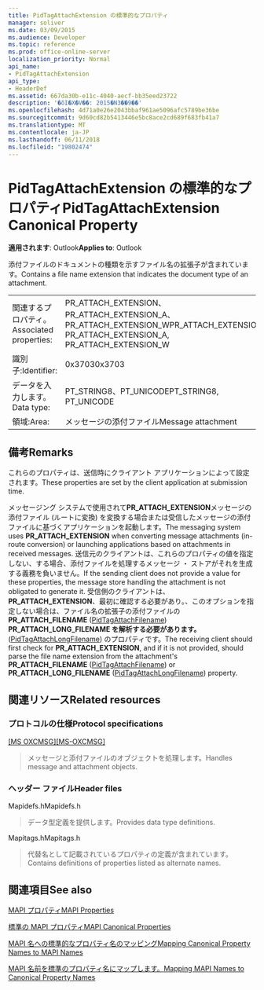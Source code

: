 ```yaml
---
title: PidTagAttachExtension の標準的なプロパティ
manager: soliver
ms.date: 03/09/2015
ms.audience: Developer
ms.topic: reference
ms.prod: office-online-server
localization_priority: Normal
api_name:
- PidTagAttachExtension
api_type:
- HeaderDef
ms.assetid: 667da30b-e11c-4040-aecf-bb35eed23722
description: '�ŏI�X�V��: 2015�N3��9��'
ms.openlocfilehash: 4d71a0e26e2043bbaf961ae5096afc5789be36be
ms.sourcegitcommit: 9d60cd82b5413446e5bc8ace2cd689f683fb41a7
ms.translationtype: MT
ms.contentlocale: ja-JP
ms.lasthandoff: 06/11/2018
ms.locfileid: "19802474"
---
```

# <a name="pidtagattachextension-canonical-property"></a><span data-ttu-id="4da13-103">PidTagAttachExtension の標準的なプロパティ</span><span class="sxs-lookup"><span data-stu-id="4da13-103">PidTagAttachExtension Canonical Property</span></span>

  
  
<span data-ttu-id="4da13-104">**適用されます**: Outlook</span><span class="sxs-lookup"><span data-stu-id="4da13-104">**Applies to**: Outlook</span></span> 
  
<span data-ttu-id="4da13-105">添付ファイルのドキュメントの種類を示すファイル名の拡張子が含まれています。</span><span class="sxs-lookup"><span data-stu-id="4da13-105">Contains a file name extension that indicates the document type of an attachment.</span></span> 
  
|||
|:-----|:-----|
|<span data-ttu-id="4da13-106">関連するプロパティ。</span><span class="sxs-lookup"><span data-stu-id="4da13-106">Associated properties:</span></span>  <br/> |<span data-ttu-id="4da13-107">PR_ATTACH_EXTENSION、PR_ATTACH_EXTENSION_A、PR_ATTACH_EXTENSION_W</span><span class="sxs-lookup"><span data-stu-id="4da13-107">PR_ATTACH_EXTENSION, PR_ATTACH_EXTENSION_A, PR_ATTACH_EXTENSION_W</span></span>  <br/> |
|<span data-ttu-id="4da13-108">識別子:</span><span class="sxs-lookup"><span data-stu-id="4da13-108">Identifier:</span></span>  <br/> |<span data-ttu-id="4da13-109">0x3703</span><span class="sxs-lookup"><span data-stu-id="4da13-109">0x3703</span></span>  <br/> |
|<span data-ttu-id="4da13-110">データを入力します。</span><span class="sxs-lookup"><span data-stu-id="4da13-110">Data type:</span></span>  <br/> |<span data-ttu-id="4da13-111">PT_STRING8、PT_UNICODE</span><span class="sxs-lookup"><span data-stu-id="4da13-111">PT_STRING8, PT_UNICODE</span></span>  <br/> |
|<span data-ttu-id="4da13-112">領域:</span><span class="sxs-lookup"><span data-stu-id="4da13-112">Area:</span></span>  <br/> |<span data-ttu-id="4da13-113">メッセージの添付ファイル</span><span class="sxs-lookup"><span data-stu-id="4da13-113">Message attachment</span></span>  <br/> |
   
## <a name="remarks"></a><span data-ttu-id="4da13-114">備考</span><span class="sxs-lookup"><span data-stu-id="4da13-114">Remarks</span></span>

<span data-ttu-id="4da13-115">これらのプロパティは、送信時にクライアント アプリケーションによって設定されます。</span><span class="sxs-lookup"><span data-stu-id="4da13-115">These properties are set by the client application at submission time.</span></span> 
  
<span data-ttu-id="4da13-116">メッセージング システムで使用されて**PR_ATTACH_EXTENSION**メッセージの添付ファイル (ルートに変換) を変換する場合または受信したメッセージの添付ファイルに基づくアプリケーションを起動します。</span><span class="sxs-lookup"><span data-stu-id="4da13-116">The messaging system uses **PR_ATTACH_EXTENSION** when converting message attachments (in-route conversion) or launching applications based on attachments in received messages.</span></span> <span data-ttu-id="4da13-117">送信元のクライアントは、これらのプロパティの値を指定しない、する場合、添付ファイルを処理するメッセージ ・ ストアがそれを生成する義務を負いません。</span><span class="sxs-lookup"><span data-stu-id="4da13-117">If the sending client does not provide a value for these properties, the message store handling the attachment is not obligated to generate it.</span></span> <span data-ttu-id="4da13-118">受信側のクライアントは、 **PR_ATTACH_EXTENSION**、最初に確認する必要があり。、このオプションを指定しない場合は、ファイル名の拡張子の添付ファイルの**PR_ATTACH_FILENAME** ([PidTagAttachFilename](pidtagattachfilename-canonical-property.md)) **PR_ATTACH_LONG_FILENAME を解析する必要があります。**([PidTagAttachLongFilename](pidtagattachlongfilename-canonical-property.md)) のプロパティです。</span><span class="sxs-lookup"><span data-stu-id="4da13-118">The receiving client should first check for **PR_ATTACH_EXTENSION**, and if it is not provided, should parse the file name extension from the attachment's **PR_ATTACH_FILENAME** ([PidTagAttachFilename](pidtagattachfilename-canonical-property.md)) or **PR_ATTACH_LONG_FILENAME** ([PidTagAttachLongFilename](pidtagattachlongfilename-canonical-property.md)) property.</span></span> 
  
## <a name="related-resources"></a><span data-ttu-id="4da13-119">関連リソース</span><span class="sxs-lookup"><span data-stu-id="4da13-119">Related resources</span></span>

### <a name="protocol-specifications"></a><span data-ttu-id="4da13-120">プロトコルの仕様</span><span class="sxs-lookup"><span data-stu-id="4da13-120">Protocol specifications</span></span>

<span data-ttu-id="4da13-121">[[MS OXCMSG]](http://msdn.microsoft.com/library/7fd7ec40-deec-4c06-9493-1bc06b349682%28Office.15%29.aspx)</span><span class="sxs-lookup"><span data-stu-id="4da13-121">[[MS-OXCMSG]](http://msdn.microsoft.com/library/7fd7ec40-deec-4c06-9493-1bc06b349682%28Office.15%29.aspx)</span></span>
  
> <span data-ttu-id="4da13-122">メッセージと添付ファイルのオブジェクトを処理します。</span><span class="sxs-lookup"><span data-stu-id="4da13-122">Handles message and attachment objects.</span></span>
    
### <a name="header-files"></a><span data-ttu-id="4da13-123">ヘッダー ファイル</span><span class="sxs-lookup"><span data-stu-id="4da13-123">Header files</span></span>

<span data-ttu-id="4da13-124">Mapidefs.h</span><span class="sxs-lookup"><span data-stu-id="4da13-124">Mapidefs.h</span></span>
  
> <span data-ttu-id="4da13-125">データ型定義を提供します。</span><span class="sxs-lookup"><span data-stu-id="4da13-125">Provides data type definitions.</span></span>
    
<span data-ttu-id="4da13-126">Mapitags.h</span><span class="sxs-lookup"><span data-stu-id="4da13-126">Mapitags.h</span></span>
  
> <span data-ttu-id="4da13-127">代替名として記載されているプロパティの定義が含まれています。</span><span class="sxs-lookup"><span data-stu-id="4da13-127">Contains definitions of properties listed as alternate names.</span></span>
    
## <a name="see-also"></a><span data-ttu-id="4da13-128">関連項目</span><span class="sxs-lookup"><span data-stu-id="4da13-128">See also</span></span>



[<span data-ttu-id="4da13-129">MAPI プロパティ</span><span class="sxs-lookup"><span data-stu-id="4da13-129">MAPI Properties</span></span>](mapi-properties.md)
  
[<span data-ttu-id="4da13-130">標準の MAPI プロパティ</span><span class="sxs-lookup"><span data-stu-id="4da13-130">MAPI Canonical Properties</span></span>](mapi-canonical-properties.md)
  
[<span data-ttu-id="4da13-131">MAPI 名への標準的なプロパティ名のマッピング</span><span class="sxs-lookup"><span data-stu-id="4da13-131">Mapping Canonical Property Names to MAPI Names</span></span>](mapping-canonical-property-names-to-mapi-names.md)
  
[<span data-ttu-id="4da13-132">MAPI 名前を標準のプロパティ名にマップします。</span><span class="sxs-lookup"><span data-stu-id="4da13-132">Mapping MAPI Names to Canonical Property Names</span></span>](mapping-mapi-names-to-canonical-property-names.md)

